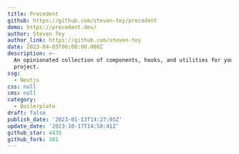 ```yaml
---
title: Precedent
github: https://github.com/steven-tey/precedent
demo: https://precedent.dev/
author: Steven Tey
author_link: https://github.com/steven-tey
date: 2023-04-03T00:00:00.000Z
description: >-
  An opinionated collection of components, hooks, and utilities for your Next.js
  project.
ssg:
  - Nextjs
css: null
cms: null
category:
  - Boilerplate
draft: false
publish_date: '2023-01-13T14:27:05Z'
update_date: '2023-10-17T14:58:41Z'
github_star: 4435
github_fork: 381
---
```

